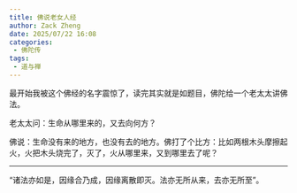 ```yaml
---
title: 佛说老女人经
author: Zack Zheng
date: 2025/07/22 16:08
categories:
 - 佛陀传
tags:
 - 道与禅
---
```


最开始我被这个佛经的名字震惊了，读完其实就是如题目，佛陀给一个老太太讲佛法。    

老太太问：生命从哪里来的，又去向何方？     

佛说：生命没有来的地方，也没有去的地方。佛打了个比方：比如两根木头摩擦起火，火把木头烧完了，灭了，火从哪里来，又到哪里去了呢？    

------------------------------------------

“诸法亦如是，因缘合乃成，因缘离散即灭。法亦无所从来，去亦无所至”。        

